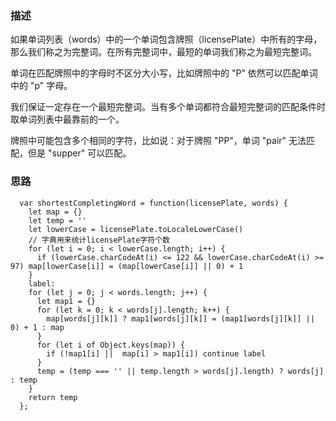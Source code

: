 ### 描述

如果单词列表（words）中的一个单词包含牌照（licensePlate）中所有的字母，那么我们称之为完整词。在所有完整词中，最短的单词我们称之为最短完整词。

单词在匹配牌照中的字母时不区分大小写，比如牌照中的 "P" 依然可以匹配单词中的 "p" 字母。

我们保证一定存在一个最短完整词。当有多个单词都符合最短完整词的匹配条件时取单词列表中最靠前的一个。

牌照中可能包含多个相同的字符，比如说：对于牌照 "PP"，单词 "pair" 无法匹配，但是 "supper" 可以匹配。

### 思路

```
  var shortestCompletingWord = function(licensePlate, words) {
    let map = {}
    let temp = ''
    let lowerCase = licensePlate.toLocaleLowerCase()
    // 字典用来统计licensePlate字符个数
    for (let i = 0; i < lowerCase.length; i++) {
      if (lowerCase.charCodeAt(i) <= 122 && lowerCase.charCodeAt(i) >= 97) map[lowerCase[i]] = (map[lowerCase[i]] || 0) + 1 
    }
    label:
    for (let j = 0; j < words.length; j++) {
      let map1 = {}
      for (let k = 0; k < words[j].length; k++) {
        map[words[j][k]] ? map1[words[j][k]] = (map1[words[j][k]] || 0) + 1 : map
      }
      for (let i of Object.keys(map)) {
        if (!map1[i] ||  map[i] > map1[i]) continue label
      }
      temp = (temp === '' || temp.length > words[j].length) ? words[j] : temp
    }
    return temp
  };
```